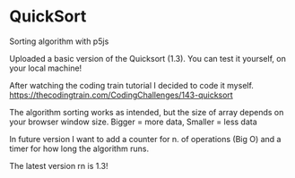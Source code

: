 # QuickSort
Sorting algorithm with p5js

Uploaded a basic version of the Quicksort (1.3). You can test it yourself, on your local machine!

After watching the coding train tutorial I decided to code it myself. 
https://thecodingtrain.com/CodingChallenges/143-quicksort

The algorithm sorting works as intended, but the size of array depends on your browser window size. Bigger = more data, Smaller = less data

In future version I want to add a counter for n. of operations (Big O)
and a timer for how long the algorithm runs. 

The latest version rn is 1.3!
